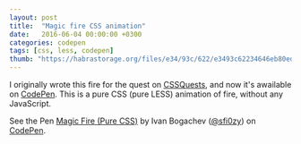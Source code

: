 ```yaml
---
layout: post
title:  "Magic fire CSS animation"
date:   2016-06-04 00:00:00 +0300
categories: codepen
tags: [css, less, codepen]
thumb: "https://habrastorage.org/files/e34/93c/622/e3493c62234646eb80edbc5d834a692b.png"
---
```


I originally wrote this fire for the quest on [CSSQuests][demo-on-cssquests], and now it's awailable on [CodePen][demo-on-codepen]. This is a pure CSS (pure LESS) animation of fire, without any JavaScript.

<p data-height="442" data-theme-id="light" data-slug-hash="OXgmLA" data-default-tab="result" data-user="sfi0zy" data-embed-version="2" class="codepen">See the Pen <a href="http://codepen.io/sfi0zy/pen/OXgmLA/">Magic Fire (Pure CSS)</a> by Ivan Bogachev (<a href="http://codepen.io/sfi0zy">@sfi0zy</a>) on <a href="http://codepen.io">CodePen</a>.</p>
<script async src="//assets.codepen.io/assets/embed/ei.js"></script>

[demo-on-codepen]: http://codepen.io/sfi0zy/pen/OXgmLA
[demo-on-cssquests]: https://cssquests.com/camp-fire/
